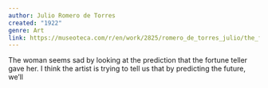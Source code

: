 ```yaml
---
author: Julio Romero de Torres
created: "1922"
genre: Art
link: https://museoteca.com/r/en/work/2825/romero_de_torres_julio/the_fortune_teller/!/
---
```

The woman seems sad by looking at the prediction that the fortune teller gave her. I think the artist is trying to tell us that by predicting the future, we’ll 